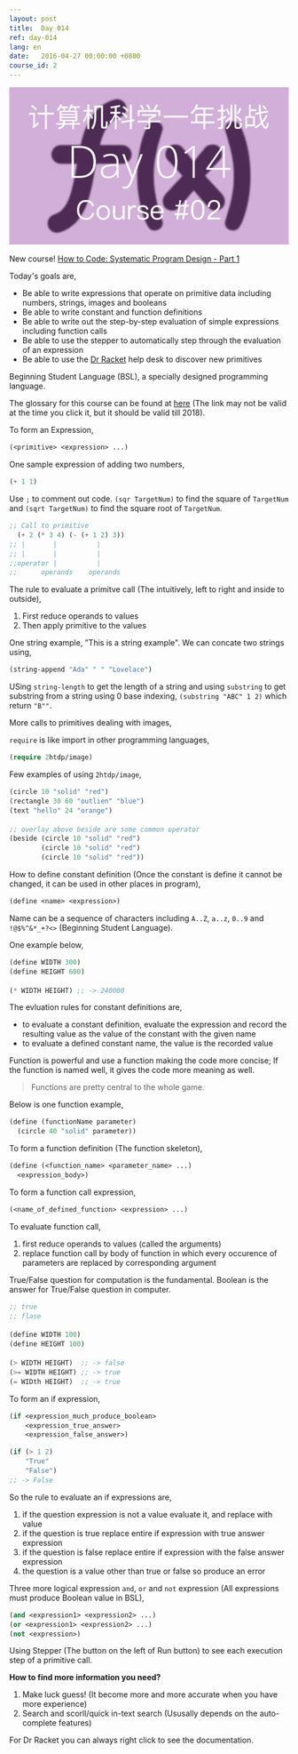 ```yaml
---
layout: post
title:  Day 014
ref: day-014
lang: en
date:   2016-04-27 00:00:00 +0800
course_id: 2
---
```


![](/images/Day014.png)

New course! [How to Code: Systematic Program Design - Part 1](https://courses.edx.org/courses/course-v1:UBCx+SPD1x+2T2016/courseware/d4b5b9454a3e47689c866b557162d73d/348790b506ce479789ffd6c227d1bc9d/)

Today's goals are,

- Be able to write expressions that operate on primitive data including numbers, strings, images and booleans
- Be able to write constant and function definitions
- Be able to write out the step-by-step evaluation of simple expressions including function calls
- Be able to use the stepper to automatically step through the evaluation of an expression
- Be able to use the [Dr Racket](http://racket-lang.org/download/) help desk to discover new primitives

Beginning Student Language (BSL), a specially designed programming language.

The glossary for this course can be found at [here](https://courses.edx.org/courses/course-v1:UBCx+SPD1x+1T2016/d192723b104b4c8093aa0c0fc117e97f/) (The link may not be valid at the time you click it, but it should be valid till 2018).

To form an Expression,

```lisp
(<primitive> <expression> ...)
```

One sample expression of adding two numbers,

```lisp
(+ 1 1)
```

Use `;` to comment out code. `(sqr TargetNum)` to find the square of `TargetNum` and `(sqrt TargetNum)` to find the square root of `TargetNum`.

```lisp
;; Call to primitive
  (+ 2 (* 3 4) (- (+ 1 2) 3))
;; |       |          |
;; |       |          |
;;operator |          |
;;      operands    operands
```

The rule to evaluate a primitve call (The intuitively, left to right and inside to outside),

1. First reduce operands to values
2. Then apply primitive to the values

One string example, "This is a string example". We can concate two strings using,

```lisp
(string-append "Ada" " " "Lovelace")
```

USing `string-length` to get the length of a string and using `substring` to get substring from a string using 0 base indexing, `(substring "ABC" 1 2)` which return `"B""`.

More calls to primitives dealing with images,

`require` is like import in other programming languages,

```lisp
(require 2htdp/image)
```

Few examples of using `2htdp/image`,

```lisp
(circle 10 "solid" "red")
(rectangle 30 60 "outlien" "blue")
(text "hello" 24 "orange")

;; overlay above beside are some common operator
(beside (circle 10 "solid" "red")
	    (circle 10 "solid" "red")
		(circle 10 "solid" "red"))
```

How to define constant definition (Once the constant is define it cannot be changed, it can be used in other places in program),

```lisp
(define <name> <expression>)
```

Name can be a sequence of characters including `A..Z`, `a..z`, `0..9` and `!@$%^&*_+?<>` (Beginning Student Language).

One example below,

```lisp
(define WIDTH 300)
(define HEIGHT 600)

(* WIDTH HEIGHT) ;; -> 240000
```

The evluation rules for constant definitions are,

- to evaluate a constant definition, evaluate the expression and record the resulting value as the value of the constant with the given name
- to evaluate a defined constant name, the value is the recorded value

Function is powerful and use a function making the code more concise; If the function is named well, it gives the code more meaning as well.

> Functions are pretty central to the whole game.

Below is one function example,

```lisp
(define (functionName parameter)
  (circle 40 "solid" parameter))
```

To form a function definition (The function skeleton),

```lisp
(define (<function_name> <parameter_name> ...)
  <expression_body>)
```

To form a function call expression,

```lisp
(<name_of_defined_function> <expression> ...)
```

To evaluate function call,

1. first reduce operands to values (called the arguments)
2. replace function call by body of function in which every occurence of parameters are replaced by corresponding argument

True/False question for computation is the fundamental. Boolean is the answer for True/False question in computer.

```lisp
;; true
;; flase

(define WIDTH 100)
(define HEIGHT 100)

(> WIDTH HEIGHT)  ;; -> false
(>= WIDTH HEIGHT) ;; -> true
(= WIDth HEIGHT)  ;; -> true
```

To form an if expression,

```lisp
(if <expression_much_produce_boolean>
    <expression_true_answer>
	<expression_false_answer>)
```

```lisp
(if (> 1 2)
    "True"
	"False")
;; -> False
```

So the rule to evaluate an if expressions are,

1. if the question expression is not a value evaluate it, and replace with value
2. if the question is true replace entire if expression with true answer expression
3. if the question is false replace entire if expression with the false answer expression
4. the question is a value other than true or false so produce an error

Three more logical expression `and`, `or` and `not` expression (All expressions must produce Boolean value in BSL),

```lisp
(and <expression1> <expression2> ...)
(or <expression1> <expression2> ...)
(not <expression>)
```

Using Stepper (The button on the left of Run button) to see each execution step of a primitive call.


**How to find more information you need?**

1. Make luck guess! (It become more and more accurate when you have more experience)
1. Search and scorll/quick in-text search (Ususally depends on the auto-complete features)

For Dr Racket you can always right click to see the documentation.
